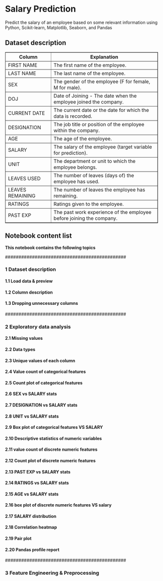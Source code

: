 # Salary Prediction

Predict the salary of an employee based on some relevant information using Python, Scikit-learn, Matplotlib, Seaborn, and Pandas

## Dataset description

<table border="1">
  <tr>
    <th>Column</th>
    <th>Explanation</th>
  </tr>
  <tr>
    <td>FIRST NAME</td>
    <td>The first name of the employee.</td>
  </tr>
  <tr>
    <td>LAST NAME</td>
    <td>The last name of the employee.</td>
  </tr>
  <tr>
    <td>SEX</td>
    <td>The gender of the employee (F for female, M for male).</td>
  </tr>
  <tr>
    <td>DOJ</td>
    <td>Date of Joining - The date when the employee joined the company.</td>
  </tr>
  <tr>
    <td>CURRENT DATE</td>
    <td>The current date or the date for which the data is recorded.</td>
  </tr>
  <tr>
    <td>DESIGNATION</td>
    <td>The job title or position of the employee within the company.</td>
  </tr>
  <tr>
    <td>AGE</td>
    <td>The age of the employee.</td>
  </tr>
  <tr>
    <td>SALARY</td>
    <td>The salary of the employee (target variable for prediction).</td>
  </tr>
  <tr>
    <td>UNIT</td>
    <td>The department or unit to which the employee belongs.</td>
  </tr>
  <tr>
    <td>LEAVES USED</td>
    <td>The number of leaves (days of) the employee has used.</td>
  </tr>
  <tr>
    <td>LEAVES REMAINING</td>
    <td>The number of leaves the employee has remaining.</td>
  </tr>
  <tr>
    <td>RATINGS</td>
    <td>Ratings given to the employee.</td>
  </tr>
  <tr>
    <td>PAST EXP</td>
    <td>The past work experience of the employee before joining the company.</td>
  </tr>
</table>

## Notebook content list


**This notebook contains the following topics**

#############################################
### 1 Dataset description 
#### 1.1 Load data & preview
#### 1.2 Column description
#### 1.3 Dropping unnecessary columns
#############################################
### 2 Exploratory data analysis
#### 2.1 Missing values
#### 2.2 Data types
#### 2.3 Unique values of each column
#### 2.4 Value count of categorical features
#### 2.5 Count plot of categorical features
#### 2.6 SEX vs SALARY stats
#### 2.7 DESIGNATION vs SALARY stats
#### 2.8 UNIT vs SALARY stats
#### 2.9 Box plot of categorical features VS SALARY
#### 2.10 Descriptive statistics of numeric variables
#### 2.11 value count of discrete numeric features
#### 2.12 Count plot of discrete numeric features
#### 2.13 PAST EXP vs SALARY stats
#### 2.14 RATINGS vs SALARY stats
#### 2.15 AGE vs SALARY stats
#### 2.16 box plot of discrete numeric features VS salary
#### 2.17 SALARY distribution
#### 2.18 Correlation heatmap
#### 2.19 Pair plot
#### 2.20 Pandas profile report
#############################################
### 3 Feature Engineering & Preprocessing


